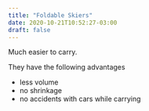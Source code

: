 ```yaml
---
title: "Foldable Skiers"
date: 2020-10-21T10:52:27-03:00
draft: false
---
```


Much easier to carry.

They have the following advantages

- less volume
- no shrinkage
- no accidents with cars while carrying
